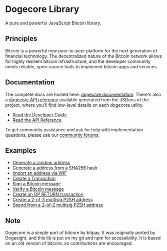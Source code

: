 Dogecore Library
=======

A pure and powerful JavaScript Bitcoin library.

## Principles

Bitcoin is a powerful new peer-to-peer platform for the next generation of financial technology. The decentralized nature of the Bitcoin network allows for highly resilient bitcoin infrastructure, and the developer community needs reliable, open-source tools to implement bitcoin apps and services.

## Documentation

The complete docs are hosted here: [dogecore documentation](http://dogecore.io/guide/). There's also a [dogecore API reference](http://dogecore.io/api/) available generated from the JSDocs of the project, where you'll find low-level details on each dogecore utility.

- [Read the Developer Guide](http://dogecore.io/guide/)
- [Read the API Reference](http://dogecore.io/api/)

To get community assistance and ask for help with implementation questions, please use our [community forums](https://forum.dogecore.io/).

## Examples

* [Generate a random address](https://github.com/bitpay/dogecore-lib/blob/master/docs/examples.md#generate-a-random-address)
* [Generate a address from a SHA256 hash](https://github.com/bitpay/dogecore-lib/blob/master/docs/examples.md#generate-a-address-from-a-sha256-hash)
* [Import an address via WIF](https://github.com/bitpay/dogecore-lib/blob/master/docs/examples.md#import-an-address-via-wif)
* [Create a Transaction](https://github.com/bitpay/dogecore-lib/blob/master/docs/examples.md#create-a-transaction)
* [Sign a Bitcoin message](https://github.com/bitpay/dogecore-lib/blob/master/docs/examples.md#sign-a-bitcoin-message)
* [Verify a Bitcoin message](https://github.com/bitpay/dogecore-lib/blob/master/docs/examples.md#verify-a-bitcoin-message)
* [Create an OP RETURN transaction](https://github.com/bitpay/dogecore-lib/blob/master/docs/examples.md#create-an-op-return-transaction)
* [Create a 2-of-3 multisig P2SH address](https://github.com/bitpay/dogecore-lib/blob/master/docs/examples.md#create-a-2-of-3-multisig-p2sh-address)
* [Spend from a 2-of-2 multisig P2SH address](https://github.com/bitpay/dogecore-lib/blob/master/docs/examples.md#spend-from-a-2-of-2-multisig-p2sh-address)

## Note

Dogecore is a simple port of bitcore by bitpay. It was originally ported by Dogesight, and this lib is put on my git and npm for accessibility. It is based on an old version of bitcore, so contributions are encouraged.
